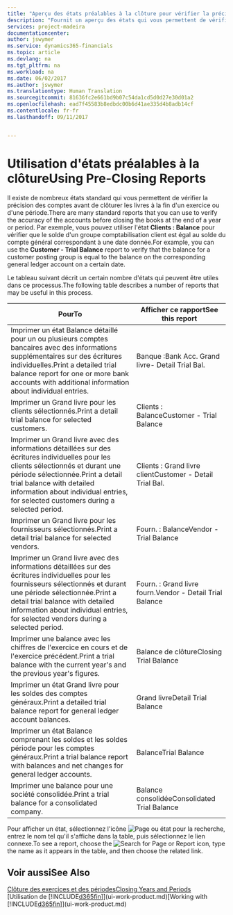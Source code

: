 ```yaml
---
title: "Aperçu des états préalables à la clôture pour vérifier la précision de compte | Microsoft Docs"
description: "Fournit un aperçu des états qui vous permettent de vérifier la précision des comptes avant de clôturer les livres à la fin d'un exercice ou d'une période."
services: project-madeira
documentationcenter: 
author: jswymer
ms.service: dynamics365-financials
ms.topic: article
ms.devlang: na
ms.tgt_pltfrm: na
ms.workload: na
ms.date: 06/02/2017
ms.author: jswymer
ms.translationtype: Human Translation
ms.sourcegitcommit: 81636fc2e661bd9b07c54da1cd5d0d27e30d01a2
ms.openlocfilehash: ead7f45583b8edbdc00b6d41ae335d4b8adb14cf
ms.contentlocale: fr-fr
ms.lasthandoff: 09/11/2017


---
```

# <a name="using-pre-closing-reports"></a><span data-ttu-id="5350a-103">Utilisation d'états préalables à la clôture</span><span class="sxs-lookup"><span data-stu-id="5350a-103">Using Pre-Closing Reports</span></span>
<span data-ttu-id="5350a-104">Il existe de nombreux états standard qui vous permettent de vérifier la précision des comptes avant de clôturer les livres à la fin d'un exercice ou d'une période.</span><span class="sxs-lookup"><span data-stu-id="5350a-104">There are many standard reports that you can use to verify the accuracy of the accounts before closing the books at the end of a year or period.</span></span> <span data-ttu-id="5350a-105">Par exemple, vous pouvez utiliser l'état **Clients : Balance** pour vérifier que le solde d'un groupe comptabilisation client est égal au solde du compte général correspondant à une date donnée.</span><span class="sxs-lookup"><span data-stu-id="5350a-105">For example, you can use the **Customer - Trial Balance** report to verify that the balance for a customer posting group is equal to the balance on the corresponding general ledger account on a certain date.</span></span>

<span data-ttu-id="5350a-106">Le tableau suivant décrit un certain nombre d'états qui peuvent être utiles dans ce processus.</span><span class="sxs-lookup"><span data-stu-id="5350a-106">The following table describes a number of reports that may be useful in this process.</span></span>

| <span data-ttu-id="5350a-107">Pour</span><span class="sxs-lookup"><span data-stu-id="5350a-107">To</span></span> | <span data-ttu-id="5350a-108">Afficher ce rapport</span><span class="sxs-lookup"><span data-stu-id="5350a-108">See this report</span></span> |
| --- | --- |
| <span data-ttu-id="5350a-109">Imprimer un état Balance détaillé pour un ou plusieurs comptes bancaires avec des informations supplémentaires sur des écritures individuelles.</span><span class="sxs-lookup"><span data-stu-id="5350a-109">Print a detailed trial balance report for one or more bank accounts with additional information about individual entries.</span></span> |<span data-ttu-id="5350a-110">Banque :</span><span class="sxs-lookup"><span data-stu-id="5350a-110">Bank Acc.</span></span> <span data-ttu-id="5350a-111">Grand livre</span><span class="sxs-lookup"><span data-stu-id="5350a-111">- Detail Trial Bal.</span></span> |
| <span data-ttu-id="5350a-112">Imprimer un Grand livre pour les clients sélectionnés.</span><span class="sxs-lookup"><span data-stu-id="5350a-112">Print a detail trial balance for selected customers.</span></span> |<span data-ttu-id="5350a-113">Clients : Balance</span><span class="sxs-lookup"><span data-stu-id="5350a-113">Customer - Trial Balance</span></span> |
| <span data-ttu-id="5350a-114">Imprimer un Grand livre avec des informations détaillées sur des écritures individuelles pour les clients sélectionnés et durant une période sélectionnée.</span><span class="sxs-lookup"><span data-stu-id="5350a-114">Print a detail trial balance with detailed information about individual entries, for selected customers during a selected period.</span></span> |<span data-ttu-id="5350a-115">Clients : Grand livre client</span><span class="sxs-lookup"><span data-stu-id="5350a-115">Customer - Detail Trial Bal.</span></span> |
| <span data-ttu-id="5350a-116">Imprimer un Grand livre pour les fournisseurs sélectionnés.</span><span class="sxs-lookup"><span data-stu-id="5350a-116">Print a detail trial balance for selected vendors.</span></span> |<span data-ttu-id="5350a-117">Fourn. : Balance</span><span class="sxs-lookup"><span data-stu-id="5350a-117">Vendor - Trial Balance</span></span> |
| <span data-ttu-id="5350a-118">Imprimer un Grand livre avec des informations détaillées sur des écritures individuelles pour les fournisseurs sélectionnés et durant une période sélectionnée.</span><span class="sxs-lookup"><span data-stu-id="5350a-118">Print a detail trial balance with detailed information about individual entries, for selected vendors during a selected period.</span></span> |<span data-ttu-id="5350a-119">Fourn. : Grand livre fourn.</span><span class="sxs-lookup"><span data-stu-id="5350a-119">Vendor - Detail Trial Balance</span></span> |
| <span data-ttu-id="5350a-120">Imprimer une balance avec les chiffres de l'exercice en cours et de l'exercice précédent.</span><span class="sxs-lookup"><span data-stu-id="5350a-120">Print a trial balance with the current year's and the previous year's figures.</span></span> |<span data-ttu-id="5350a-121">Balance de clôture</span><span class="sxs-lookup"><span data-stu-id="5350a-121">Closing Trial Balance</span></span> |
| <span data-ttu-id="5350a-122">Imprimer un état Grand livre pour les soldes des comptes généraux.</span><span class="sxs-lookup"><span data-stu-id="5350a-122">Print a detailed trial balance report for general ledger account balances.</span></span> |<span data-ttu-id="5350a-123">Grand livre</span><span class="sxs-lookup"><span data-stu-id="5350a-123">Detail Trial Balance</span></span> |
| <span data-ttu-id="5350a-124">Imprimer un état Balance comprenant les soldes et les soldes période pour les comptes généraux.</span><span class="sxs-lookup"><span data-stu-id="5350a-124">Print a trial balance report with balances and net changes for general ledger accounts.</span></span> |<span data-ttu-id="5350a-125">Balance</span><span class="sxs-lookup"><span data-stu-id="5350a-125">Trial Balance</span></span> |
| <span data-ttu-id="5350a-126">Imprimer une balance pour une société consolidée.</span><span class="sxs-lookup"><span data-stu-id="5350a-126">Print a trial balance for a consolidated company.</span></span> |<span data-ttu-id="5350a-127">Balance consolidée</span><span class="sxs-lookup"><span data-stu-id="5350a-127">Consolidated Trial Balance</span></span> |

<span data-ttu-id="5350a-128">Pour afficher un état, sélectionnez l'icône ![Page ou état pour la recherche](media/ui-search/search_small.png "icône Page ou état pour la recherche"), entrez le nom tel qu'il s'affiche dans la table, puis sélectionnez le lien connexe.</span><span class="sxs-lookup"><span data-stu-id="5350a-128">To see a report, choose the ![Search for Page or Report](media/ui-search/search_small.png "Search for Page or Report icon") icon, type the name as it appears in the table, and then choose the related link.</span></span>

## <a name="see-also"></a><span data-ttu-id="5350a-129">Voir aussi</span><span class="sxs-lookup"><span data-stu-id="5350a-129">See Also</span></span>
[<span data-ttu-id="5350a-130">Clôture des exercices et des périodes</span><span class="sxs-lookup"><span data-stu-id="5350a-130">Closing Years and Periods</span></span>](year-close-years-periods.md)  
<span data-ttu-id="5350a-131">[Utilisation de [!INCLUDE[d365fin](includes/d365fin_md.md)]](ui-work-product.md)</span><span class="sxs-lookup"><span data-stu-id="5350a-131">[Working with [!INCLUDE[d365fin](includes/d365fin_md.md)]](ui-work-product.md)</span></span>


